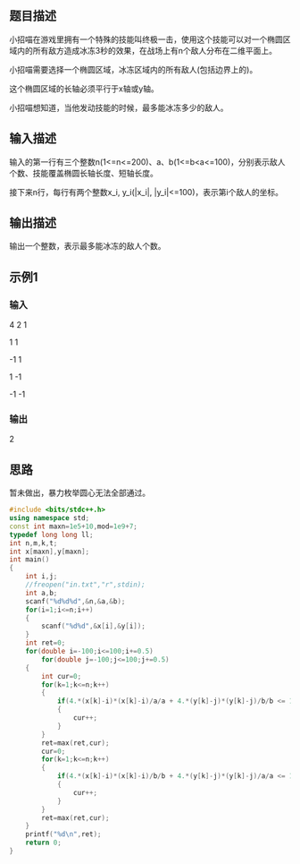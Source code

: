 ## 题目描述

小招喵在游戏里拥有一个特殊的技能叫终极一击，使用这个技能可以对一个椭圆区域内的所有敌方造成冰冻3秒的效果，在战场上有n个敌人分布在二维平面上。

小招喵需要选择一个椭圆区域，冰冻区域内的所有敌人(包括边界上的)。

这个椭圆区域的长轴必须平行于x轴或y轴。

小招喵想知道，当他发动技能的时候，最多能冰冻多少的敌人。

## 输入描述

输入的第一行有三个整数n(1<=n<=200)、a、b(1<=b<a<=100)，分别表示敌人个数、技能覆盖椭圆长轴长度、短轴长度。

接下来n行，每行有两个整数x_i, y_i(|x_i|, |y_i|<=100)，表示第i个敌人的坐标。

## 输出描述

输出一个整数，表示最多能冰冻的敌人个数。

## 示例1

### 输入

4 2 1

1 1

-1 1

1 -1

-1 -1

### 输出

2

## 思路

暂未做出，暴力枚举圆心无法全部通过。

```c++
#include <bits/stdc++.h>
using namespace std;
const int maxn=1e5+10,mod=1e9+7;
typedef long long ll;
int n,m,k,t;
int x[maxn],y[maxn];
int main()
{
    int i,j;
    //freopen("in.txt","r",stdin);
    int a,b;
    scanf("%d%d%d",&n,&a,&b);
    for(i=1;i<=n;i++)
    {
        scanf("%d%d",&x[i],&y[i]);
    }
    int ret=0;
    for(double i=-100;i<=100;i+=0.5)
        for(double j=-100;j<=100;j+=0.5)
    {
        int cur=0;
        for(k=1;k<=n;k++)
        {
            if(4.*(x[k]-i)*(x[k]-i)/a/a + 4.*(y[k]-j)*(y[k]-j)/b/b <= 1)
            {
                cur++;
            }
        }
        ret=max(ret,cur);
        cur=0;
        for(k=1;k<=n;k++)
        {
            if(4.*(x[k]-i)*(x[k]-i)/b/b + 4.*(y[k]-j)*(y[k]-j)/a/a <= 1)
            {
                cur++;
            }
        }
        ret=max(ret,cur);
    }
    printf("%d\n",ret);
    return 0;
}
```

